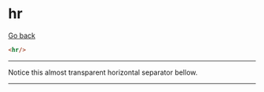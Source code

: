 # hr

[Go back](..)

```html
<hr/>
```

<hr class="sr">

Notice this almost transparent horizontal separator
bellow.

<hr/>